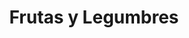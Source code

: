 ---
title: "Frutas y Legumbres"
url: /quito/frutas-y-legumbres-avenida-la-coruna/
shop: Gemüse & Obst
---